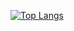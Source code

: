 [![Top Langs](https://github-readme-stats.vercel.app/api/top-langs/?username=Fiodos&layout=compact&langs_count=8)](https://github.com/anuraghazra/github-readme-stats)

